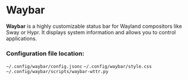 # Waybar
**Waybar** is a highly customizable status bar for Wayland compositors like Sway or Hypr. It displays system information and allows you to control applications.

### Configuration file location:
`~/.config/waybar/config.jsonc`
`~/.config/waybar/style.css`
`~/.config/waybar/scripts/waybar-wttr.py`
